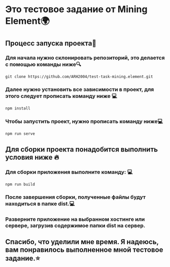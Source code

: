 # Это тестовое задание от Mining Element🌍

## Процесс запуска проекта🚀

### Для начала нужно склонировать репозиторий, это делается с помощью команды ниже🔍

```
git clone https://github.com/ARH2004/test-task-mining.element.git
```

### Далее нужно установить все зависимости в проект, для этого следует прописать команду ниже 💻

```
npm install
```

### Чтобы запустить проект, нужно прописать команду ниже💻

```
npm run serve
```

## Для сборки проекта понадобится выполнить условия ниже 🔥

### Для сборки приложения выполните команду: 💻

```
npm run build
```

### После завершения сборки, полученные файлы будут находиться в папке dist.💻

### Разверните приложение на выбранном хостинге или сервере, загрузив содержимое папки dist на сервер.

## Спасибо, что уделили мне время. Я надеюсь, вам понравилось выполненное мной тестовое задание.⭐️

